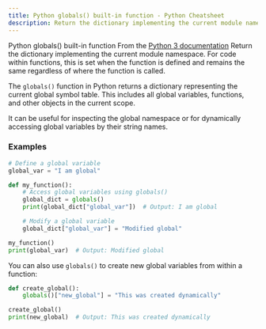 ```yaml
---
title: Python globals() built-in function - Python Cheatsheet
description: Return the dictionary implementing the current module namespace. For code within functions, this is set when the function is defined and remains the same regardless of where the function is called.
---
```


<base-title :title="frontmatter.title" :description="frontmatter.description">
Python globals() built-in function
</base-title>

<base-disclaimer>
  <base-disclaimer-title>
    From the <a target="_blank" href="https://docs.python.org/3/library/functions.html#globals">Python 3 documentation</a>
  </base-disclaimer-title>
  <base-disclaimer-content>
   Return the dictionary implementing the current module namespace. For code within functions, this is set when the function is defined and remains the same regardless of where the function is called.
  </base-disclaimer-content>
</base-disclaimer>

The `globals()` function in Python returns a dictionary representing the current global symbol table. This includes all global variables, functions, and other objects in the current scope.

It can be useful for inspecting the global namespace or for dynamically accessing global variables by their string names.

### Examples

```python
# Define a global variable
global_var = "I am global"

def my_function():
    # Access global variables using globals()
    global_dict = globals()
    print(global_dict["global_var"])  # Output: I am global

    # Modify a global variable
    global_dict["global_var"] = "Modified global"

my_function()
print(global_var)  # Output: Modified global
```

You can also use `globals()` to create new global variables from within a function:

```python
def create_global():
    globals()["new_global"] = "This was created dynamically"

create_global()
print(new_global)  # Output: This was created dynamically
```
